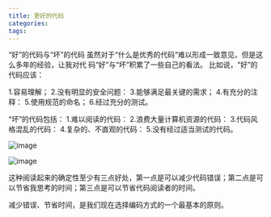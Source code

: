 ```yaml
---
title: 更好的代码
categories:
tags: 
---
```


“好”的代码与“坏”的代码
虽然对于“什么是优秀的代码“难以形成一致意见，但是这么多年的经验，让我对代
码“好”与“坏”积累了一些自己的看法。
比如说，“好”的代码应该：

1.容易理解；
2.没有明显的安全问题：
3.能够满足最关键的需求；
4.有充分的注释：
5.使用规范的命名；
6.经过充分的测试。

“坏”的代码包括：
1.难以阅读的代码：
2.浪费大量计算机资源的代码：
3.代码风格混乱的代码：
4.复杂的、不直观的代码：
5.没有经过适当测试的代码。

![image](https://cdn.staticaly.com/gh/neowei1987/blog_assets@main/image.41pzc88d5ge0.jpg)

![image](https://cdn.staticaly.com/gh/neowei1987/blog_assets@main/image.29ucrvenk9lw.jpg)

这种阅读起来的确定性至少有三点好处，第一点是可以减少代码错误；第二点是可以节省我思考的时间；第三点是可以节省代码阅读者的时间。

减少错误、节省时间，是我们现在选择编码方式的一个最基本的原则。